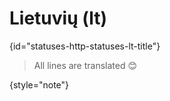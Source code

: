 # Lietuvių (lt)
{id="statuses-http-statuses-lt-title"}



> All lines are translated 😊
>
{style="note"}

